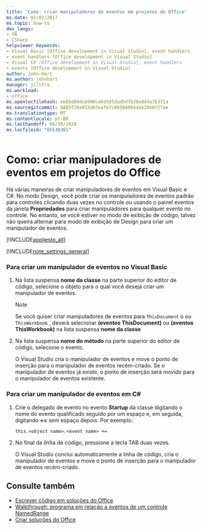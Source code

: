 ```yaml
---
title: 'Como: criar manipuladores de eventos em projetos do Office'
ms.date: 02/02/2017
ms.topic: how-to
dev_langs:
- VB
- CSharp
helpviewer_keywords:
- Visual Basic [Office development in Visual Studio], event handlers
- event handlers [Office development in Visual Studio]
- Visual C# [Office development in Visual Studio], event handlers
- events [Office development in Visual Studio]
author: John-Hart
ms.author: johnhart
manager: jillfra
ms.workload:
- office
ms.openlocfilehash: ee85d89dcb990cebd595dadbd7b28add4a7b371a
ms.sourcegitcommit: b885f26e015d03eafe7c885040644a52bb071fae
ms.translationtype: MT
ms.contentlocale: pt-BR
ms.lasthandoff: 06/30/2020
ms.locfileid: "85538301"
---
```

# <a name="how-to-create-event-handlers-in-office-projects"></a>Como: criar manipuladores de eventos em projetos do Office
  Há várias maneiras de criar manipuladores de eventos em Visual Basic e C#. No modo Design, você pode criar os manipuladores de eventos padrão para controles clicando duas vezes no controle ou usando o painel eventos da janela **Propriedades** para criar manipuladores para qualquer evento no controle. No entanto, se você estiver no modo de exibição de código, talvez não queira alternar para modo de exibição de Design para criar um manipulador de eventos.

 [!INCLUDE[appliesto_all](../vsto/includes/appliesto-all-md.md)]

 [!INCLUDE[note_settings_general](../sharepoint/includes/note-settings-general-md.md)]

### <a name="to-create-an-event-handler-in-visual-basic"></a>Para criar um manipulador de eventos no Visual Basic

1. Na lista suspensa **nome da classe** na parte superior do editor de código, selecione o objeto para o qual você deseja criar um manipulador de eventos.

    > [!NOTE]
    > Se você quiser criar manipuladores de eventos para `ThisDocument` o ou `ThisWorkbook` , deverá selecionar **(eventos ThisDocument)** ou **(eventos ThisWorkbook)** na lista suspensa **nome da classe**

2. Na lista suspensa **nome do método** na parte superior do editor de código, selecione o evento.

     O Visual Studio cria o manipulador de eventos e move o ponto de inserção para o manipulador de eventos recém-criado. Se o manipulador de eventos já existir, o ponto de inserção será movido para o manipulador de eventos existente.

### <a name="to-create-an-event-handler-in-c"></a>Para criar um manipulador de eventos em C\#

1. Crie o delegado de evento no evento **Startup** da classe digitando o nome do evento qualificado seguido por um espaço e, em seguida, digitando **+=** sem espaço depois. Por exemplo:

     `this.<object name>.<event name> +=`

2. No final da linha de código, pressione a tecla TAB duas vezes.

     O Visual Studio conclui automaticamente a linha de código, cria o manipulador de eventos e move o ponto de inserção para o manipulador de eventos recém-criado.

## <a name="see-also"></a>Consulte também
- [Escrever código em soluções do Office](../vsto/writing-code-in-office-solutions.md)
- [Walkthrough: programa em relação a eventos de um controle NamedRange](../vsto/walkthrough-programming-against-events-of-a-namedrange-control.md)
- [Criar soluções do Office](../vsto/building-office-solutions.md)
